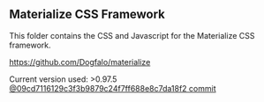 ## Materialize CSS Framework

This folder contains the CSS and Javascript for the Materialize CSS framework.

https://github.com/Dogfalo/materialize

Current version used: >0.97.5 [@09cd7116129c3f3b9879c24f7ff688e8c7da18f2 commit](https://github.com/Dogfalo/materialize/commit/09cd7116129c3f3b9879c24f7ff688e8c7da18f2)
